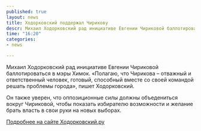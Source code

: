 ```yaml
---
published: true
layout: news
title: Ходорковский поддержал Чирикову
descr: Михаил Ходорковский рад инициативе Евгении Чириковой баллотироваться в мэры Химок
time: "16:20"
categories:
- news

---
```


Михаил Ходорковский рад инициативе Евгении Чириковой баллотироваться в мэры Химок. «Полагаю, что Чирикова – отважный и ответственный человек, готовый, способный вместе со своей командой решать проблемы города», пишет Ходорковский.

Он также уверен, что оппозиционные силы должны объедениться вокруг Чириковой, чтобы показать избирателю возможности и желание брать власть в свои руки на новых выборах.

<a href="http://www.khodorkovsky.ru/mbk/statements/2012/08/28/17468.html" target="_blank">Подробнее на сайте Ходорковский.ру</a>